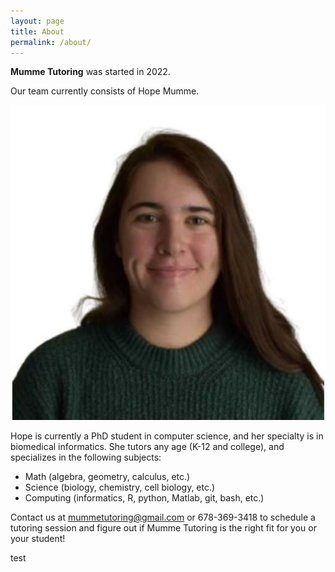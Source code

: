 ```yaml
---
layout: page
title: About
permalink: /about/
---
```


**Mumme Tutoring** was started in 2022. 

Our team currently consists of Hope Mumme. 

<img src="site/HMumme.jpg" class="img-responsive" alt=""> </div>

Hope is currently a PhD student in computer science, and her specialty is in biomedical informatics.
She tutors any age (K-12 and college), and specializes in the following subjects:
- Math (algebra, geometry, calculus, etc.)
- Science (biology, chemistry, cell biology, etc.)
- Computing (informatics, R, python, Matlab, git, bash, etc.)

Contact us at mummetutoring@gmail.com or 678-369-3418 to schedule a tutoring session and figure out if 
Mumme Tutoring is the right fit for you or your student!

test
